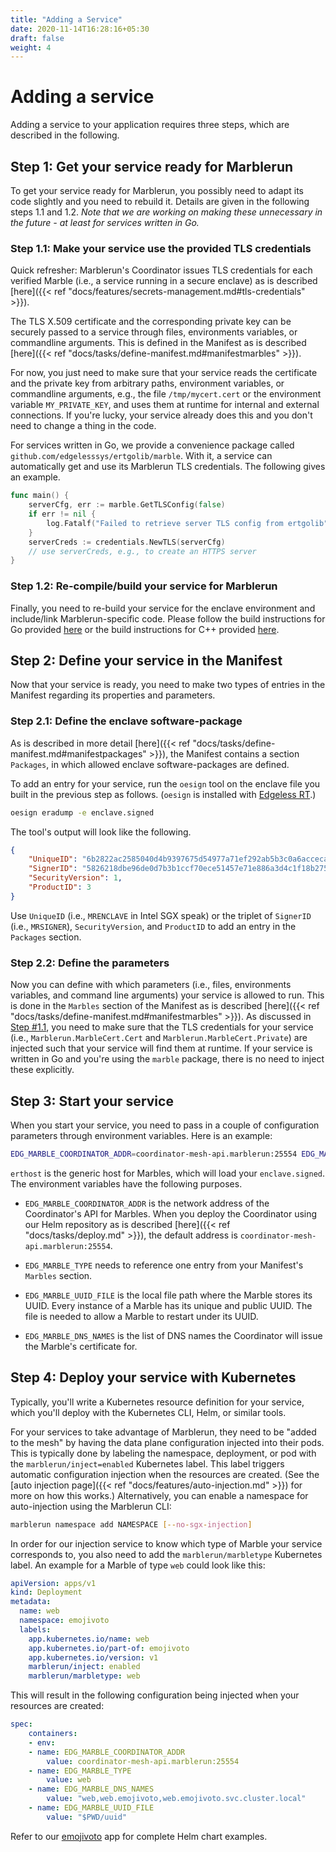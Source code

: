 ```yaml
---
title: "Adding a Service"
date: 2020-11-14T16:28:16+05:30
draft: false
weight: 4
---
```


# Adding a service

Adding a service to your application requires three steps, which are described in the following.

## **Step 1:** Get your service ready for Marblerun

To get your service ready for Marblerun, you possibly need to adapt its code slightly and you need to rebuild it. Details are given in the following steps 1.1 and 1.2. *Note that we are working on making these unnecessary in the future - at least for services written in Go.*

### **Step 1.1:** Make your service use the provided TLS credentials

Quick refresher: Marblerun's Coordinator issues TLS credentials for each verified Marble (i.e., a service running in a secure enclave) as is described [here]({{< ref "docs/features/secrets-management.md#tls-credentials" >}}).

The TLS X.509 certificate and the corresponding private key can be securely passed to a service through files, environments variables, or commandline arguments. This is defined in the Manifest as is described [here]({{< ref "docs/tasks/define-manifest.md#manifestmarbles" >}}).

For now, you just need to make sure that your service reads the certificate and the private key from arbitrary paths, environment variables, or commandline arguments, e.g., the file `/tmp/mycert.cert` or the environment variable `MY_PRIVATE_KEY`, and uses them at runtime for internal and external connections. If you're lucky, your service already does this and you don't need to change a thing in the code.

For services written in Go, we provide a convenience package called `github.com/edgelesssys/ertgolib/marble`. With it, a service can automatically get and use its Marblerun TLS credentials. The following gives an example.
```Go
func main() {
    serverCfg, err := marble.GetTLSConfig(false)
    if err != nil {
        log.Fatalf("Failed to retrieve server TLS config from ertgolib")
    }
    serverCreds := credentials.NewTLS(serverCfg)
    // use serverCreds, e.g., to create an HTTPS server
}
```

### **Step 1.2:** Re-compile/build your service for Marblerun

Finally, you need to re-build your service for the enclave environment and include/link Marblerun-specific code. Please follow the build instructions for Go provided [here](https://github.com/edgelesssys/marblerun/blob/master/samples/helloworld) or the build instructions for C++ provided [here](https://github.com/edgelesssys/marblerun/blob/master/samples/helloc%2B%2B).

## **Step 2:** Define your service in the Manifest

Now that your service is ready, you need to make two types of entries in the Manifest regarding its properties and parameters.

### **Step 2.1:** Define the enclave software-package

As is described in more detail [here]({{< ref "docs/tasks/define-manifest.md#manifestpackages" >}}), the Manifest contains a section `Packages`, in which allowed enclave software-packages are defined.

To add an entry for your service, run the `oesign` tool on the enclave file you built in the previous step as follows. (`oesign` is installed with [Edgeless RT](https://github.com/edgelesssys/edgelessrt).)

```bash
oesign eradump -e enclave.signed
```

The tool's output will look like the following.

```json
{
    "UniqueID": "6b2822ac2585040d4b9397675d54977a71ef292ab5b3c0a6acceca26074ae585",
    "SignerID": "5826218dbe96de0d7b3b1ccf70ece51457e71e886a3d4c1f18b27576d22cdc74",
    "SecurityVersion": 1,
    "ProductID": 3
}
```

Use `UniqueID` (i.e., `MRENCLAVE` in Intel SGX speak) or the triplet of `SignerID` (i.e., `MRSIGNER`), `SecurityVersion`, and `ProductID` to add an entry in the `Packages` section.

### **Step 2.2:** Define the parameters

Now you can define with which parameters (i.e., files, environments variables, and command line arguments) your service is allowed to run. This is done in the `Marbles` section of the Manifest as is described [here]({{< ref "docs/tasks/define-manifest.md#manifestmarbles" >}}). As discussed in [Step #1.1](#step-11-make-your-service-use-the-provided-tls-credentials), you need to make sure that the TLS credentials for your service (i.e., `Marblerun.MarbleCert.Cert` and `Marblerun.MarbleCert.Private`) are injected such that your service will find them at runtime. If your service is written in Go and you're using the `marble` package, there is no need to inject these explicitly.

## **Step 3:** Start your service

When you start your service, you need to pass in a couple of configuration parameters through environment variables. Here is an example:

```bash
EDG_MARBLE_COORDINATOR_ADDR=coordinator-mesh-api.marblerun:25554 EDG_MARBLE_TYPE=mymarble EDG_MARBLE_UUID_FILE=$PWD/uuid EDG_MARBLE_DNS_NAMES=localhost,myservice erthost enclave.signed
```

`erthost` is the generic host for Marbles, which will load your `enclave.signed`. The environment variables have the following purposes.

* `EDG_MARBLE_COORDINATOR_ADDR` is the network address of the Coordinator's API for Marbles. When you deploy the Coordinator using our Helm repository as is described [here]({{< ref "docs/tasks/deploy.md" >}}), the default address is `coordinator-mesh-api.marblerun:25554`.

* `EDG_MARBLE_TYPE` needs to reference one entry from your Manifest's `Marbles` section.

* `EDG_MARBLE_UUID_FILE` is the local file path where the Marble stores its UUID. Every instance of a Marble has its unique and public UUID. The file is needed to allow a Marble to restart under its UUID.

* `EDG_MARBLE_DNS_NAMES` is the list of DNS names the Coordinator will issue the Marble's certificate for.

## **Step 4:** Deploy your service with Kubernetes

Typically, you'll write a Kubernetes resource definition for your service, which you'll deploy with the Kubernetes CLI, Helm, or similar tools.

For your services to take advantage of Marblerun, they need to be "added to the mesh" by having the data plane configuration injected into their pods.
This is typically done by labeling the namespace, deployment, or pod with the `marblerun/inject=enabled` Kubernetes label.
This label triggers automatic configuration injection when the resources are created. (See the [auto injection page]({{< ref "docs/features/auto-injection.md" >}}) for more on how this works.)
Alternatively, you can enable a namespace for auto-injection using the Marblerun CLI:

```bash
marblerun namespace add NAMESPACE [--no-sgx-injection]
```

In order for our injection service to know which type of Marble your service corresponds to, you also need to add the `marblerun/marbletype` Kubernetes label.
An example for a Marble of type `web` could look like this:

```yaml
apiVersion: apps/v1
kind: Deployment
metadata:
  name: web
  namespace: emojivoto
  labels:
    app.kubernetes.io/name: web
    app.kubernetes.io/part-of: emojivoto
    app.kubernetes.io/version: v1
    marblerun/inject: enabled
    marblerun/marbletype: web
```

This will result in the following configuration being injected when your resources are created:

```yaml
spec:
    containers:
    - env:
    - name: EDG_MARBLE_COORDINATOR_ADDR
        value: coordinator-mesh-api.marblerun:25554
    - name: EDG_MARBLE_TYPE
        value: web
    - name: EDG_MARBLE_DNS_NAMES
        value: "web,web.emojivoto,web.emojivoto.svc.cluster.local"
    - name: EDG_MARBLE_UUID_FILE
        value: "$PWD/uuid"
```

Refer to our [emojivoto](https://github.com/edgelesssys/emojivoto) app for complete Helm chart examples.

